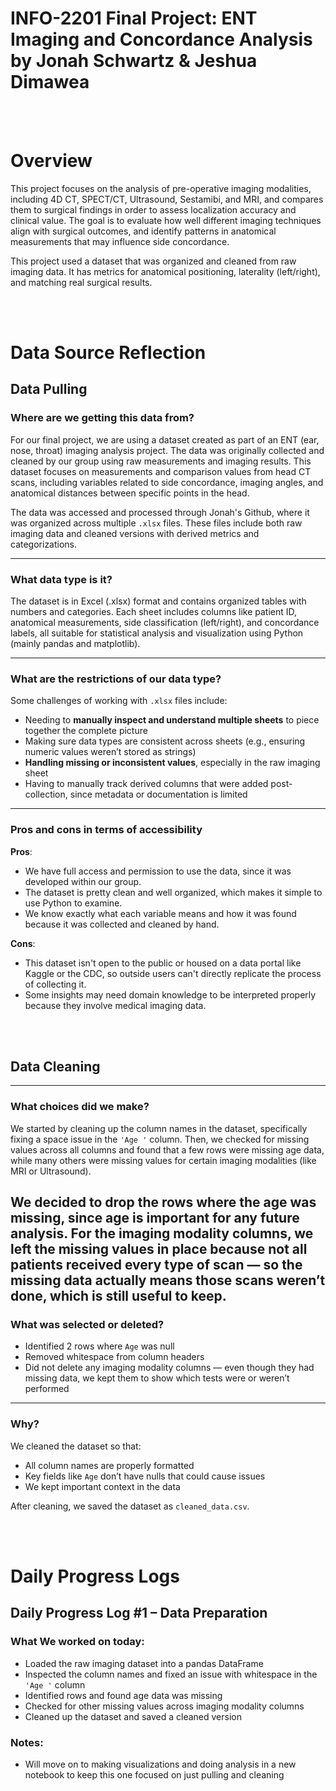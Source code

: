 # INFO-2201 Final Project: ENT Imaging and Concordance Analysis by Jonah Schwartz & Jeshua Dimawea
<br><br>
# Overview

This project focuses on the analysis of pre-operative imaging modalities, including 4D CT, SPECT/CT, Ultrasound, Sestamibi, and MRI, and compares them to surgical findings in order to assess localization accuracy and clinical value. The goal is to evaluate how well different imaging techniques align with surgical outcomes, and identify patterns in anatomical measurements that may influence side concordance.

This project used a dataset that was organized and cleaned from raw imaging data. It has metrics for anatomical positioning, laterality (left/right), and matching real surgical results.

<br><br>

# Data Source Reflection

## Data Pulling
### Where are we getting this data from?

For our final project, we are using a dataset created as part of an ENT (ear, nose, throat) imaging analysis project. The data was originally collected and cleaned by our group using raw measurements and imaging results. This dataset focuses on measurements and comparison values from head CT scans, including variables related to side concordance, imaging angles, and anatomical distances between specific points in the head.

The data was accessed and processed through Jonah's Github, where it was organized across multiple `.xlsx` files. These files include both raw imaging data and cleaned versions with derived metrics and categorizations.

---

### What data type is it?

The dataset is in Excel (.xlsx) format and contains organized tables with numbers and categories. Each sheet includes columns like patient ID, anatomical measurements, side classification (left/right), and concordance labels, all suitable for statistical analysis and visualization using Python (mainly pandas and matplotlib).

---

### What are the restrictions of our data type?

Some challenges of working with `.xlsx` files include:
- Needing to **manually inspect and understand multiple sheets** to piece together the complete picture
- Making sure data types are consistent across sheets (e.g., ensuring numeric values weren’t stored as strings)
- **Handling missing or inconsistent values**, especially in the raw imaging sheet
- Having to manually track derived columns that were added post-collection, since metadata or documentation is limited

---

### Pros and cons in terms of accessibility

**Pros**:
- We have full access and permission to use the data, since it was developed within our group.
- The dataset is pretty clean and well organized, which makes it simple to use Python to examine.
- We know exactly what each variable means and how it was found because it was collected and cleaned by hand.

**Cons**:
- This dataset isn't open to the public or housed on a data portal like Kaggle or the CDC, so outside users can't directly replicate the process of collecting it.
- Some insights may need domain knowledge to be interpreted properly because they involve medical imaging data.

<br><br>

## Data Cleaning
---
### What choices did we make?

We started by cleaning up the column names in the dataset, specifically fixing a space issue in the `'Age '` column. Then, we checked for missing values across all columns and found that a few rows were missing age data, while many others were missing values for certain imaging modalities (like MRI or Ultrasound).

We decided to drop the rows where the age was missing, since age is important for any future analysis. For the imaging modality columns, we left the missing values in place because not all patients received every type of scan — so the missing data actually means those scans weren’t done, which is still useful to keep.
---
### What was selected or deleted?

- Identified 2 rows where `Age` was null  
- Removed whitespace from column headers  
- Did not delete any imaging modality columns — even though they had missing data, we kept them to show which tests were or weren’t performed
---
### Why?

We cleaned the dataset so that:
- All column names are properly formatted
- Key fields like `Age` don’t have nulls that could cause issues
- We kept important context in the data

After cleaning, we saved the dataset as `cleaned_data.csv`.

<br><br>
# Daily Progress Logs
## Daily Progress Log #1 – Data Preparation

### What We worked on today:
- Loaded the raw imaging dataset into a pandas DataFrame
- Inspected the column names and fixed an issue with whitespace in the `'Age '` column
- Identified rows and found age data was missing
- Checked for other missing values across imaging modality columns
- Cleaned up the dataset and saved a cleaned version

### Notes:
- Will move on to making visualizations and doing analysis in a new notebook to keep this one focused on just pulling and cleaning
